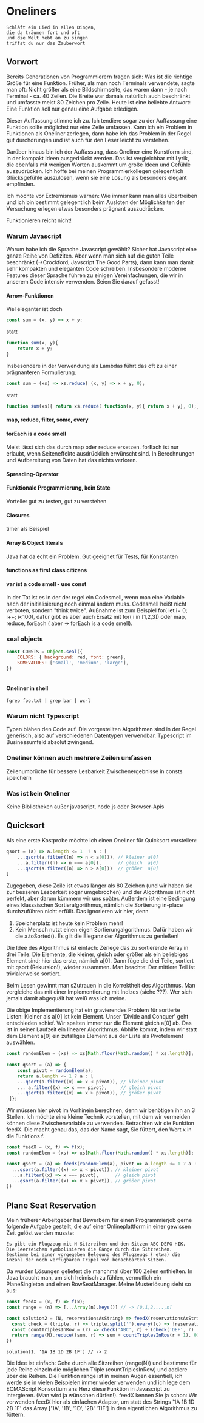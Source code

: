 # Oneliners

```text
Schläft ein Lied in allen Dingen,
die da träumen fort und oft
und die Welt hebt an zu singen
triffst du nur das Zauberwort
```

## Vorwort

Bereits Generationen von Programmierern fragen sich: Was ist die richtige Größe für eine Funktion. Früher, als man noch Terminals verwendete, sagte man oft: Nicht größer als eine Bildschirmseite, das waren dann - je nach Terminal - ca. 40 Zeilen. Die Breite war damals natürlich auch beschränkt und umfasste meist 80 Zeichen pro Zeile. Heute ist eine beliebte Antwort: Eine Funktion soll nur genau eine Aufgabe erledigen.

Dieser Auffassung stimme ich zu. Ich tendiere sogar zu der Auffassung eine Funktion sollte möglichst nur eine Zeile umfassen. Kann ich ein Problem in Funktionen als Oneliner zerlegen, dann habe ich das Problem in der Regel gut durchdrungen und ist auch für den Leser leicht zu verstehen.

Darüber hinaus bin ich der Auffassung, dass Oneliner eine Kunstform sind, in der kompakt Ideen ausgedrückt werden. Das ist vergleichbar mit Lyrik, die ebenfalls mit wenigen Worten auskommt um große Ideen und Gefühle auszudrücken. Ich hoffe bei meinen Programmierkollegen gelegentlich Glücksgefühle auszulösen, wenn sie eine Lösung als besonders elegant empfinden.

Ich möchte vor Extremismus warnen: Wie immer kann man alles übertreiben und ich bin bestimmt gelegentlich beim Ausloten der Möglichkeiten der Versuchung erlegen etwas besonders prägnant auszudrücken.


Funktionieren reicht nicht!

### Warum Javascript

Warum habe ich die Sprache Javascript gewählt? Sicher hat Javascript eine ganze Reihe von Defiziten. Aber wenn man sich auf die guten Teile beschränkt (->Crockford, Javscript The Good Parts), dann kann man damit sehr kompakten und eleganten Code schreiben. Insbesondere moderne Features dieser Sprache führen zu einigen Vereinfachungen, die wir in unserem Code intensiv verwenden. Seien Sie darauf gefasst!

#### Arrow-Funktionen

Viel eleganter ist doch

```Javascript
const sum = (x, y) => x + y;
```

statt

```Javascript
function sum(x, y){ 
    return x + y;
}
```

Insbesondere in der Verwendung als Lambdas führt das oft zu einer prägnanteren Formulierung.

```javascript
const sum = (xs) => xs.reduce( (x, y) => x + y, 0);
```

statt

```javascript
function sum(xs){ return xs.reduce( function(x, y){ return x + y}, 0);}
```

#### map, reduce, filter, some, every

#### forEach is a code smell

Meist lässt sich das durch map oder reduce ersetzen. forEach ist nur erlaubt, wenn Seiteneffekte ausdrücklich erwünscht sind. In Berechnungen und Aufbereitung von Daten hat das nichts verloren.

#### Spreading-Operator

#### Funktionale Programmierung, kein State

Vorteile: gut zu testen, gut zu verstehen

#### Closures

timer als Beispiel

#### Array & Object literals

Java hat da echt ein Problem.
Gut geeignet für Tests, für Konstanten

#### functions as first class citizens

#### var ist a code smell - use const

In der Tat ist es in der der regel ein Codesmell, wenn man eine Variable nach der initialisierung noch einmal ändern muss. Codesmell heißt nicht verboten, sondern "think twice".
Außnahme ist zum Beispiel for( let i= 0; i++; i<100), dafür gibt es aber auch Ersatz mit for( i in [1,2,3]) oder map, reduce, forEach ( aber -> forEach is a code smell).

### seal objects

```javascript
const CONSTS = Object.seal({
    COLORS: { background: red, font: green},
    SOMEVALUES: ['small', 'medium', 'large'],
})
    
```

#### Oneliner in shell

```console
fgrep foo.txt | grep bar | wc-l
```




### Warum nicht Typescript

Typen blähen den Code auf.
Die vorgestellten Algorithmen sind in der Regel generisch, also auf verschiedenen Datentypen verwendbar. Typescript im Businessumfeld absolut zwingend.

### Oneliner können auch mehrere Zeilen umfassen

Zeilenumbrüche für bessere Lesbarkeit
Zwischenergebnisse in consts speichern

### Was ist kein Oneliner

Keine Bibliotheken außer javascript, node.js oder Browser-Apis

<div style="page-break-after: always; visibility: hidden"></div>

## Quicksort

Als eine erste Kostprobe möchte ich einen Oneliner für Quicksort vorstellen:

```javascript
qsort = (a) => a.length <= 1  ? a : [
    ...qsort(a.filter((n) => n < a[0])), // kleiner a[0]
    ...a.filter((n) => n === a[0]),      // gleich  a[0]
    ...qsort(a.filter((n) => n > a[0]))  // größer  a[0]
]
```

Zugegeben, diese Zeile ist etwas länger als 80 Zeichen (und wir haben sie zur besseren Lesbarkeit sogar umgebrochen) und der Algorithmus ist nicht perfekt, aber darum kümmern wir uns später. Außerdem ist eine Bedingung eines klasssischen Sortieralgorithmus, nämlich die Sortierung in-place durchzuführen nicht erfüllt. Das ignorieren wir hier, denn

 1) Speicherplatz ist heute kein Problem mehr!
 2) Kein Mensch nutzt einen eigen Sortierungalgorithmus. Dafür haben wir die a.toSorted(). Es gilt die Eleganz der Algorithmus zu genießen!
  
Die Idee des Algorithmus ist einfach: Zerlege das zu sortierende Array in drei Teile: Die Elemente, die kleiner, gleich oder größer als ein beliebiges Element sind; hier das erste, nämlich a[0]. Dann füge die drei Teile, sortiert mit qsort (Rekursion!), wieder zusammen. Man beachte: Der mittlere Teil ist trivialerweise sortiert.

Beim Lesen gewinnt man sZutrauen in die Korrektheit des Algorthmus. Man vergleiche das mit einer Implementierung mit Indizes (siehe ???). Wer sich jemals damit abgequält hat weiß was ich meine.

Die obige Implementierung hat ein gravierendes Problem für sortierte Listen: Kleiner als a[0] ist kein Element. Unser 'Divide and Conquer' geht entschieden schief. Wir spalten immer nur die Element gleich a[0] ab. Das ist in seiner Laufzeit ein linearer Algorithmus. Abhilfe kommt, indem wir statt dem Element a[0] ein zufälliges Element aus der Liste als Pivotelement auswählen.

```javascript
const randomElem = (xs) => xs[Math.floor(Math.random() * xs.length)];
  
const qsort = (a) => {
    const pivot = randomElem(a);
    return a.length <= 1 ? a : [
    ...qsort(a.filter((x) => x < pivot)), // kleiner pivot
    ... a.filter((x) => x === pivot),     // gleich pivot
    ...qsort(a.filter((x) => x > pivot)), // größer pivot
 ]};
```

Wir müssen hier pivot im Vorhinein berechnen, denn wir benötigen ihn an 3 Stellen. Ich möchte eine kleine Technik vorstellen, mit dem wir vermeiden können diese Zwischenvariable zu verwenden. Betrachten wir die Funktion feedX. Die macht genau das, das der Name sagt, Sie füttert, den Wert x in die Funktions f.

```javascript
const feedX = (x, f) => f(x);
const randomElem = (xs) => xs[Math.floor(Math.random() * xs.length)];

const qsort = (a) => feedX(randomElem(a), pivot => a.length <= 1 ? a : [
  ...qsort(a.filter((x) => x < pivot)), // kleiner pivot
  ...a.filter((x) => x === pivot),      // gleich pivot
  ...qsort(a.filter((x) => x > pivot)), // größer pivot
])
```

<div style="page-break-after: always; visibility: hidden"></div>

## Plane Seat Reservation

Mein früherer Arbeitgeber hat Bewerbern für einen Programmierjob gerne folgende Aufgabe gestellt, die auf einer Onlineplattform in einer gewissen Zeit gelöst werden musste:

```text
Es gibt ein Flugzeug mit N Sitzreihen und den Sitzen ABC DEFG HIK. 
Die Leerzeichen symbolisieren die Gänge durch die Sitzreihen.
Bestimme bei einer vorgegeben Belegung des Flugzeugs ( etwa) die Anzahl der noch verfügbaren Tripel von benachbarten Sitzen. 
```

Da wurden Lösungen geliefert die manchmal über 100 Zeilen enthielten. In Java braucht man, um sich heimisch zu fühlen, vermutlich ein PlaneSingleton und einen RowSeatManager. Meine Musterlösung sieht so aus:

```javascript
const feedX = (x, f) => f(x);
const range = (n) => [...Array(n).keys()] // -> [0,1,2,...,n]

const solution2 = (N, reservationsAsString) => feedX(reservationsAsString.split(' '), reservations => {
  const check = (triple, r) => triple.split('').every((c) => !reservations.includes(r + c))
  const countTriplesInRow = (r) => check('ABC', r) + (check('DEF', r) || check('EFG', r)) + check('HIK', r)
  return range(N).reduce((sum, r) => sum + countTriplesInRow(r + 1), 0)
})
```

```console
solution(1, '1A 1B 1D 2B 1F') // -> 2
```

Die Idee ist einfach: Gehe durch alle Sitzreihen (range(N)) und bestimme für jede Reihe einzeln die möglichen Triple (countTriplesInRow) und addiere über die Reihen.
Die Funktion range ist in meinen Augen essentiell, ich werde sie in vielen Beispielen immer wieder verwenden und ich lege dem ECMAScript Konsortium ans Herz diese Funktion in Javascript zu intergieren. (Man wird ja wünschen dürfen!). feedX kennen Sie ja schon: Wir verwenden feedX hier als einfachen Adaptor, um statt des Strings '1A 1B 1D 2B 1F' das Array  ['1A', '1B', '1D', '2B' '11F'] in den eigentlichen Algorithmus zu füttern.
